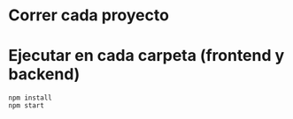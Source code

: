 # Correr cada proyecto
# Ejecutar en cada carpeta (frontend y backend)
    npm install
    npm start